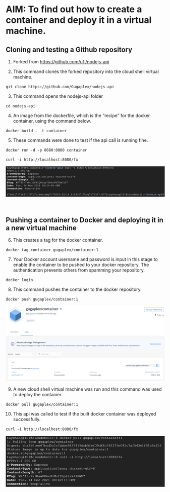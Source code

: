 <h1>AIM: To find out how to create a container and deploy it in a virtual machine.</h1>

## Cloning and testing a Github repository
1. Forked from https://github.com/u1i/nodejs-api


2. This command clones the forked repository into the cloud shell virtual machine. 
```
git clone https://github.com/Gugaplex/nodejs-api
```

3. This command opens the nodejs-api folder
```
cd nodejs-api
```

4. An image from the dockerfile, which is the “recipe” for the docker container, using the command below.
```
docker build . -t container
```

5. These commands were done to test if the api call is running fine. 
```
docker run -d -p 8080:8080 container
```
```
curl -i http://localhost:8080/fx
```
<p align="center">
  <img src="https://raw.githubusercontent.com/Gugaplex/nodejs-api/master/Picture1.png" align="center"></img>
</p>

</br>

## Pushing a container to Docker and deploying it in a new virtual machine
6. This creates a tag for the docker container.
```
docker tag container gugaplex/container:1
```

7. Your Docker account username and password is input in this stage to enable the container to be pushed to your docker repository.
The authentication prevents others from spamming your repository.
```
docker login
```

8. This command pushes the container to the docker repository. 
```
docker push gugaplex/container:1
``` 
<p align="center">
  <img src="https://raw.githubusercontent.com/Gugaplex/nodejs-api/master/Picture2.png"></img>
</p>

9. A new cloud shell virtual machine was run and this command was used to deploy the container.
```
docker pull gugaplex/container:1
```

10. This api was called to test if the built docker container was deployed successfully. 
```
curl -i http://localhost:8080/fx
```
<p align="center">
  <img src="https://raw.githubusercontent.com/Gugaplex/nodejs-api/master/Picture3.png"></img>
</p>

